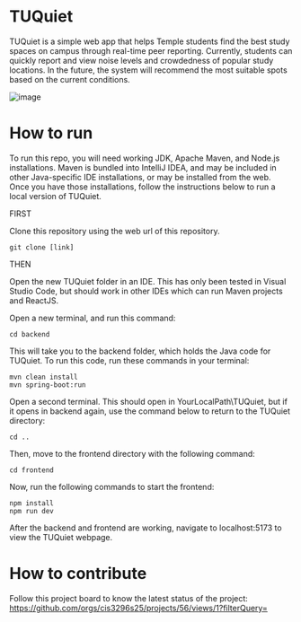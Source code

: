# TUQuiet

TUQuiet is a simple web app that helps Temple students find the best study spaces on campus through real-time peer reporting. Currently, students can quickly report and view noise levels and crowdedness of popular study locations. In the future, the system will recommend the most suitable spots based on the current conditions.

![image](https://github.com/user-attachments/assets/55d1c3d7-1205-4492-8575-e5082087debc)

# How to run

To run this repo, you will need working JDK, Apache Maven, and Node.js installations. Maven is bundled into IntelliJ IDEA, and may be included in other Java-specific IDE installations, or may be installed from the web. Once you have those installations, follow the instructions below to run a local version of TUQuiet.

FIRST

Clone this repository using the web url of this repository.
```
git clone [link]
```

THEN

Open the new TUQuiet folder in an IDE. This has only been tested in Visual Studio Code, but should work in other IDEs which can run Maven projects and ReactJS. 

Open a new terminal, and run this command:
```
cd backend
```

This will take you to the backend folder, which holds the Java code for TUQuiet.
To run this code, run these commands in your terminal:
```
mvn clean install
mvn spring-boot:run
```

Open a second terminal. This should open in YourLocalPath\TUQuiet, but if it opens in backend again, use the command below to return to the TUQuiet directory:
```
cd ..
```

Then, move to the frontend directory with the following command:
```
cd frontend
```

Now, run the following commands to start the frontend:
```
npm install
npm run dev
```

After the backend and frontend are working, navigate to localhost:5173 to view the TUQuiet webpage.

# How to contribute

Follow this project board to know the latest status of the project: https://github.com/orgs/cis3296s25/projects/56/views/1?filterQuery=
